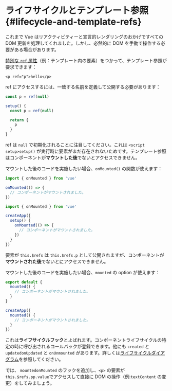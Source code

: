# ライフサイクルとテンプレート参照 {#lifecycle-and-template-refs}

これまで Vue はリアクティビティーと宣言的レンダリングのおかげですべての DOM 更新を処理してくれました。しかし、必然的に DOM を手動で操作する必要がある場合があります。

<a target="_blank" href="/api/built-in-special-attributes.html#ref">特別な `ref` 属性</a>（例：テンプレート内の要素）をつかって、テンプレート参照が要求できます：

```vue-html
<p ref="p">hello</p>
```

<div class="composition-api">

ref にアクセスするには、一致する名前を定義<span class="html">して公開</span>する必要があります：

<div class="sfc">

```js
const p = ref(null)
```

</div>
<div class="html">

```js
setup() {
  const p = ref(null)

  return {
    p
  }
}
```

</div>

ref は `null` で初期化されることに注目してください。これは <span class="sfc">`<script setup>`</span><span class="html">`setup()`</span> が実行時に要素がまだ存在されないためです。テンプレート参照はコンポーネントが**マウントした後**でないとアクセスできません。

マウントした後のコードを実施したい場合、`onMounted()` の関数が使えます：

<div class="sfc">

```js
import { onMounted } from 'vue'

onMounted(() => {
  // コンポーネントがマウントされました。
})
```

</div>
<div class="html">

```js
import { onMounted } from 'vue'

createApp({
  setup() {
    onMounted(() => {
      // コンポーネントがマウントされました。
    })
  }
})
```

</div>
</div>

<div class="options-api">

要素が `this.$refs` は `this.$refs.p` として公開されますが、コンポーネントが**マウントされた後**でないとにアクセスできません。

マウントした後のコードを実施したい場合、`mounted` の option が使えます：

<div class="sfc">

```js
export default {
  mounted() {
    // コンポーネントがマウントされました。
  }
}
```

</div>
<div class="html">

```js
createApp({
  mounted() {
    // コンポーネントがマウントされました。
  }
})
```

</div>
</div>

これは**ライフサイクルフック**とよばれます。コンポーネントライフサイクルの特定の時に呼び出されるコールバックが登録できます。他にも <span class="options-api">`created` と `updated`</span><span class="composition-api">`onUpdated` と `onUnmounted`</span> があります。詳しくは<a target="_blank" href="/guide/essentials/lifecycle.html#lifecycle-diagram">ライフサイクルダイアグラム</a>を参照してください。

では、 <span class="options-api">`mounted`</span><span class="composition-api">`onMounted`</span> のフックを追加し、`<p>` の要素が<span class="options-api">`this.$refs.p`</span><span class="composition-api">`p.value`</span>でアクセスして直接に DOM の操作（例:`textContent` の変更）をしてみましょう。
